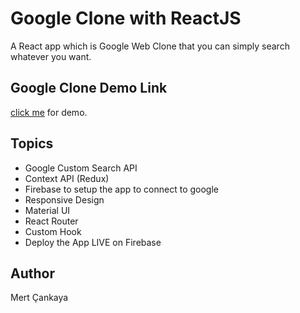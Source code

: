 # Google Clone with ReactJS
A React app which is Google Web Clone that you can simply search whatever you want.

## Google Clone Demo Link
<a href="https://clone-9a57f.web.app/">click me</a> for demo.


## Topics
+ Google Custom Search API
+ Context API (Redux)
+ Firebase to setup the app to connect to google
+ Responsive Design
+ Material UI
+ React Router
+ Custom Hook
+ Deploy the App LIVE on Firebase

## Author
Mert Çankaya


